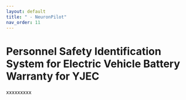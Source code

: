 ```yaml
---
layout: default
title: " - NeuronPilot"
nav_order: 11
---
```


# Personnel Safety Identification System for Electric Vehicle Battery Warranty for YJEC
xxxxxxxxx